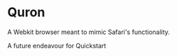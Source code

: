 # Quron 
A Webkit browser meant to mimic Safari's functionality.

A future endeavour for Quickstart
